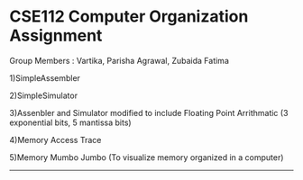# CSE112 Computer Organization Assignment
Group Members : Vartika, Parisha Agrawal, Zubaida Fatima


1)SimpleAssembler

2)SimpleSimulator

3)Assenbler and Simulator modified to include Floating Point Arrithmatic (3 exponential bits, 5 mantissa bits)

4)Memory Access Trace

5)Memory Mumbo Jumbo (To visualize memory organized in a computer)

_________________________________________________________________________________________________________________________________________________________________________
